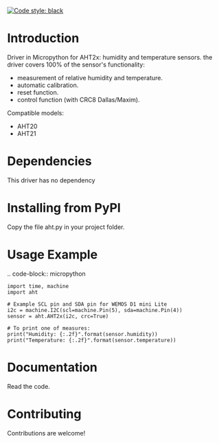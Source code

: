 [![Code style: black](https://img.shields.io/badge/code%20style-black-000000.svg)](https://github.com/psf/black)

Introduction
============

Driver in Micropython for AHT2x: humidity and temperature sensors.
the driver covers 100% of the sensor's functionality:
* measurement of relative humidity and temperature.
* automatic calibration.
* reset function.
* control function (with CRC8 Dallas/Maxim).

Compatible models:
* AHT20
* AHT21

Dependencies
=============

This driver has no dependency

Installing from PyPI
=====================

Copy the file aht.py in your project folder.

Usage Example
=============

.. code-block:: micropython

    import time, machine
    import aht

    # Example SCL pin and SDA pin for WEMOS D1 mini Lite
    i2c = machine.I2C(scl=machine.Pin(5), sda=machine.Pin(4))
    sensor = aht.AHT2x(i2c, crc=True)

    # To print one of measures:
    print("Humidity: {:.2f}".format(sensor.humidity))
    print("Temperature: {:.2f}".format(sensor.temperature))


Documentation
=============

Read the code.

Contributing
============

Contributions are welcome!
